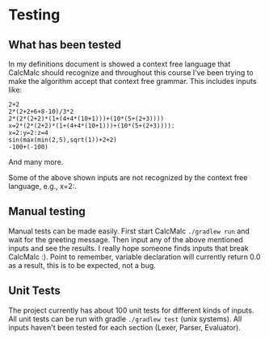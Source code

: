 # Testing

## What has been tested

In my definitions document is showed a context free language that CalcMalc should recognize and throughout this course I've been trying to make the algorithm accept that context free grammar.
This includes inputs like:

```
2+2
2*(2+2+6+8-10)/3*2
2*(2*(2+2)*(1+(4+4*(10+1)))+(10*(5+(2+3))))
x=2*(2*(2+2)*(1+(4+4*(10+1)))+(10*(5+(2+3)))):
x=2:y=2:z=4
sin(max(min(2,5),sqrt(1))+2+2)
-100+(-100)
```
And many more.

Some of the above shown inputs are not recognized by the context free language, e.g., x=2:.  

## Manual testing

Manual tests can be made easily. First start CalcMalc `./gradlew run` and wait for the greeting message. Then input any of the above mentioned inputs and see the results. I really hope someone finds inputs that break CalcMalc :). Point to remember, variable declaration will currently return 0.0 as a result, this is to be expected, not a bug.

## Unit Tests

The project currently has about 100 unit tests for different kinds of inputs. All unit tests can be run with gradle `./gradlew test` (unix systems).
All inputs haven't been tested for each section (Lexer, Parser, Evaluator).